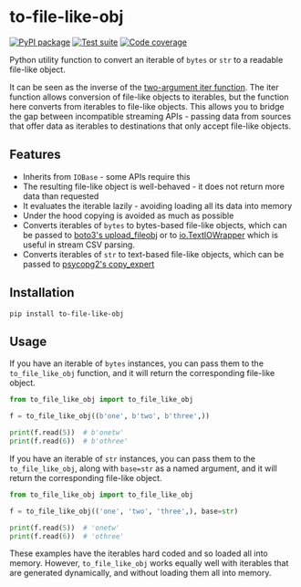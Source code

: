 # to-file-like-obj

[![PyPI package](https://img.shields.io/pypi/v/to-file-like-obj?label=PyPI%20package&color=%234c1)](https://pypi.org/project/to-file-like-obj/) [![Test suite](https://img.shields.io/github/actions/workflow/status/uktrade/to-file-like-obj/test.yml?label=Test%20suite)](https://github.com/uktrade/to-file-like-obj/actions/workflows/test.yml) [![Code coverage](https://img.shields.io/codecov/c/github/uktrade/to-file-like-obj?label=Code%20coverage)](https://app.codecov.io/gh/uktrade/to-file-like-obj)

Python utility function to convert an iterable of `bytes` or `str` to a readable file-like object.

It can be seen as the inverse of the [two-argument iter function](https://docs.python.org/3/library/functions.html#iter). The iter function allows conversion of file-like objects to iterables, but the function here converts from iterables to file-like objects. This allows you to bridge the gap between incompatible streaming APIs - passing data from sources that offer data as iterables to destinations that only accept file-like objects.


## Features

- Inherits from `IOBase` - some APIs require this
- The resulting file-like object is well-behaved - it does not return more data than requested
- It evaluates the iterable lazily - avoiding loading all its data into memory
- Under the hood copying is avoided as much as possible
- Converts iterables of `bytes` to bytes-based file-like objects, which can be passed to [boto3's upload_fileobj](https://boto3.amazonaws.com/v1/documentation/api/latest/reference/services/s3/client/upload_fileobj.html) or to [io.TextIOWrapper](https://docs.python.org/3/library/io.html#io.TextIOWrapper) which is useful in stream CSV parsing.
- Converts iterables of `str` to text-based file-like objects, which can be passed to [psycopg2's copy_expert](https://www.psycopg.org/docs/cursor.html#cursor.copy_expert)


## Installation

```shell
pip install to-file-like-obj
```


## Usage

If you have an iterable of `bytes` instances, you can pass them to the `to_file_like_obj` function, and it will return the corresponding file-like object.

```python
from to_file_like_obj import to_file_like_obj

f = to_file_like_obj((b'one', b'two', b'three',))

print(f.read(5))  # b'onetw'
print(f.read(6))  # b'othree'
```

If you have an iterable of `str` instances, you can pass them to the `to_file_like_obj`, along with `base=str` as a named argument, and it will return the corresponding file-like object.

```python
from to_file_like_obj import to_file_like_obj

f = to_file_like_obj(('one', 'two', 'three',), base=str)

print(f.read(5))  # 'onetw'
print(f.read(6))  # 'othree'
```

These examples have the iterables hard coded and so loaded all into memory. However, `to_file_like_obj` works equally well with iterables that are generated dynamically, and without loading them all into memory.
